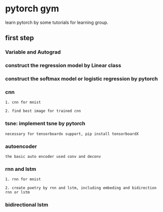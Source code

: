 # pytorch gym
learn pytorch by some tutorials for learning group.

## first step

### Variable and Autograd

### construct the regression model by Linear class

### construct the softmax model or logistic regression by pytorch

### cnn

    1. cnn for mnist

    2. find best image for trained cnn

### tsne: implement tsne by pytorch 

    necessary for tensorboardx support, pip install tensorboardX

### autoencoder

    the basic auto encoder used conv and deconv 

### rnn and lstm

    1. rnn for mnist

    2. create poetry by rnn and lstm, including embeding and bidirection rnn or lstm

### bidirectional lstm
